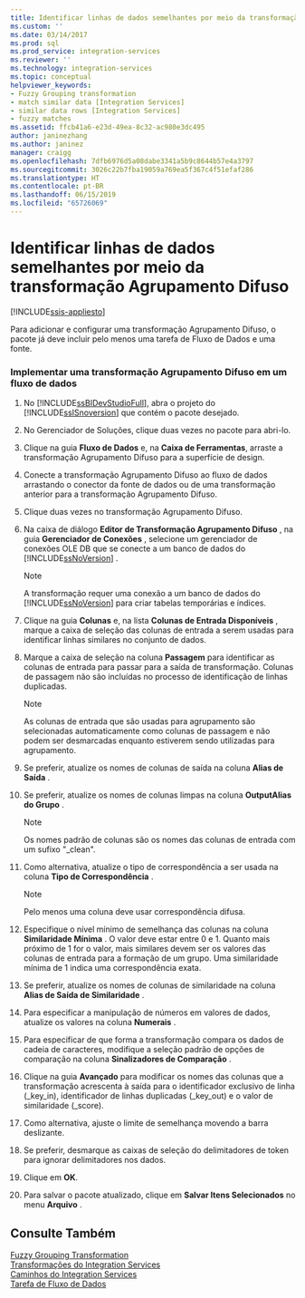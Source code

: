 ```yaml
---
title: Identificar linhas de dados semelhantes por meio da transformação Agrupamento Difuso | Microsoft Docs
ms.custom: ''
ms.date: 03/14/2017
ms.prod: sql
ms.prod_service: integration-services
ms.reviewer: ''
ms.technology: integration-services
ms.topic: conceptual
helpviewer_keywords:
- Fuzzy Grouping transformation
- match similar data [Integration Services]
- similar data rows [Integration Services]
- fuzzy matches
ms.assetid: ffcb41a6-e23d-49ea-8c32-ac980e3dc495
author: janinezhang
ms.author: janinez
manager: craigg
ms.openlocfilehash: 7dfb6976d5a08dabe3341a5b9c8644b57e4a3797
ms.sourcegitcommit: 3026c22b7fba19059a769ea5f367c4f51efaf286
ms.translationtype: HT
ms.contentlocale: pt-BR
ms.lasthandoff: 06/15/2019
ms.locfileid: "65726069"
---
```

# <a name="identify-similar-data-rows-by-using-the-fuzzy-grouping-transformation"></a>Identificar linhas de dados semelhantes por meio da transformação Agrupamento Difuso

[!INCLUDE[ssis-appliesto](../../../includes/ssis-appliesto-ssvrpluslinux-asdb-asdw-xxx.md)]


  Para adicionar e configurar uma transformação Agrupamento Difuso, o pacote já deve incluir pelo menos uma tarefa de Fluxo de Dados e uma fonte.  
  
### <a name="to-implement-fuzzy-grouping-transformation-in-a-data-flow"></a>Implementar uma transformação Agrupamento Difuso em um fluxo de dados  
  
1.  No [!INCLUDE[ssBIDevStudioFull](../../../includes/ssbidevstudiofull-md.md)], abra o projeto do [!INCLUDE[ssISnoversion](../../../includes/ssisnoversion-md.md)] que contém o pacote desejado.  
  
2.  No Gerenciador de Soluções, clique duas vezes no pacote para abri-lo.  
  
3.  Clique na guia **Fluxo de Dados** e, na **Caixa de Ferramentas**, arraste a transformação Agrupamento Difuso para a superfície de design.  
  
4.  Conecte a transformação Agrupamento Difuso ao fluxo de dados arrastando o conector da fonte de dados ou de uma transformação anterior para a transformação Agrupamento Difuso.  
  
5.  Clique duas vezes no transformação Agrupamento Difuso.  
  
6.  Na caixa de diálogo **Editor de Transformação Agrupamento Difuso** , na guia **Gerenciador de Conexões** , selecione um gerenciador de conexões OLE DB que se conecte a um banco de dados do [!INCLUDE[ssNoVersion](../../../includes/ssnoversion-md.md)] .  
  
    > [!NOTE]  
    >  A transformação requer uma conexão a um banco de dados do [!INCLUDE[ssNoVersion](../../../includes/ssnoversion-md.md)] para criar tabelas temporárias e índices.  
  
7.  Clique na guia **Colunas** e, na lista **Colunas de Entrada Disponíveis** , marque a caixa de seleção das colunas de entrada a serem usadas para identificar linhas similares no conjunto de dados.  
  
8.  Marque a caixa de seleção na coluna **Passagem** para identificar as colunas de entrada para passar para a saída de transformação. Colunas de passagem não são incluídas no processo de identificação de linhas duplicadas.  
  
    > [!NOTE]  
    >  As colunas de entrada que são usadas para agrupamento são selecionadas automaticamente como colunas de passagem e não podem ser desmarcadas enquanto estiverem sendo utilizadas para agrupamento.  
  
9. Se preferir, atualize os nomes de colunas de saída na coluna **Alias de Saída** .  
  
10. Se preferir, atualize os nomes de colunas limpas na coluna **OutputAlias do Grupo** .  
  
    > [!NOTE]  
    >  Os nomes padrão de colunas são os nomes das colunas de entrada com um sufixo "_clean".  
  
11. Como alternativa, atualize o tipo de correspondência a ser usada na coluna **Tipo de Correspondência** .  
  
    > [!NOTE]  
    >  Pelo menos uma coluna deve usar correspondência difusa.  
  
12. Especifique o nível mínimo de semelhança das colunas na coluna **Similaridade Mínima** . O valor deve estar entre 0 e 1. Quanto mais próximo de 1 for o valor, mais similares devem ser os valores das colunas de entrada para a formação de um grupo. Uma similaridade mínima de 1 indica uma correspondência exata.  
  
13. Se preferir, atualize os nomes de colunas de similaridade na coluna **Alias de Saída de Similaridade** .  
  
14. Para especificar a manipulação de números em valores de dados, atualize os valores na coluna **Numerais** .  
  
15. Para especificar de que forma a transformação compara os dados de cadeia de caracteres, modifique a seleção padrão de opções de comparação na coluna **Sinalizadores de Comparação** .  
  
16. Clique na guia **Avançado** para modificar os nomes das colunas que a transformação acrescenta à saída para o identificador exclusivo de linha (_key_in), identificador de linhas duplicadas (_key_out) e o valor de similaridade (_score).  
  
17. Como alternativa, ajuste o limite de semelhança movendo a barra deslizante.  
  
18. Se preferir, desmarque as caixas de seleção do delimitadores de token para ignorar delimitadores nos dados.  
  
19. Clique em **OK**.  
  
20. Para salvar o pacote atualizado, clique em **Salvar Itens Selecionados** no menu **Arquivo** .  
  
## <a name="see-also"></a>Consulte Também  
 [Fuzzy Grouping Transformation](../../../integration-services/data-flow/transformations/fuzzy-grouping-transformation.md)   
 [Transformações do Integration Services](../../../integration-services/data-flow/transformations/integration-services-transformations.md)   
 [Caminhos do Integration Services](../../../integration-services/data-flow/integration-services-paths.md)   
 [Tarefa de Fluxo de Dados](../../../integration-services/control-flow/data-flow-task.md)  
  
  
